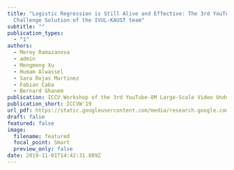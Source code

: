 ```yaml
---
title: "Logistic Regression is Still Alive and Effective: The 3rd YouTube 8M
  Challenge Solution of the IVUL‑KAUST team"
subtitle: ""
publication_types:
  - "1"
authors:
  - Merey Ramazanova
  - admin
  - Mengmeng Xu
  - Humam Alwassel
  - Sara Rojas Martinez
  - Fabian Caba
  - Bernard Ghanem
publication: ICCV Workshop of the 3rd YouTube-8M Large-Scale Video Understanding, 2019
publication_short: ICCVW'19
url_pdf: https://static.googleusercontent.com/media/research.google.com/en//youtube8m/workshop2019/c_15.pdf
draft: false
featured: false
image:
  filename: featured
  focal_point: Smart
  preview_only: false
date: 2019-11-01T14:42:31.889Z
---
```

